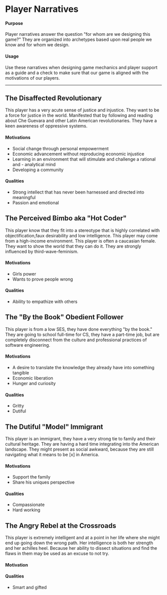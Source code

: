 # Player Narratives

#### Purpose
Player narratives answer the question "for whom are we designing this game?" They are organized into archetypes based upon real people we know and for whom we design.

#### Usage
Use these narratives when designing game mechanics and player support as a guide and a check to make sure that our game is aligned with the motivations of our players.

---

## The Disaffected Revolutionary
This player has a very acute sense of justice and injustice. They want to be a force for justice in the world. Manifested that by following and reading about Che Guevara and other Latin American revolutionaries. They have a keen awareness of oppressive systems.

#### Motivations
- Social change through personal empowerment
- Economic advancement without reproducing economic injustice
- Learning in an environment that will stimulate and challenge a rational and - analytical mind
- Developing a community

#### Qualities
- Strong intellect that has never been harnessed and directed into meaningful
- Passion and emotional

## The Perceived Bimbo aka "Hot Coder"
This player know that they fit into a stereotype that is highly correlated with objectification,faux desirability and low intelligence. This player may come from a high-income environment. This player is often a caucasian female. They want to show the world that they can do it. They are strongly influenced by third-wave-feminism.

#### Motivations
- Girls power
- Wants to prove people wrong

#### Qualities
- Ability to empathize with others

## The "By the Book" Obedient Follower
This player is from a low SES, they have done everything "by the book." They are going to school full-time for CS, they have a part-time job, but are completely disconnect from the culture and professional practices of software engineering.

#### Motivations
- A desire to translate the knowledge they already have into something tangible
- Economic liberation
- Hunger and curiosity

#### Qualities
- Gritty
- Dutiful

## The Dutiful "Model" Immigrant
This player is an immigrant, they have a very strong tie to family and their cultural heritage. They are having a hard time integrating into the American landscape. They might present as social awkward, because they are still navigating what it means to be [x] in America.

#### Motivations
- Support the family
- Share his uniques perspective

#### Qualities
- Compassionate
- Hard working

## The Angry Rebel at the Crossroads
This player is extremely intelligent and at a point in her life where she might end up going down the wrong path. Her intelligence is both her strength and her achilles heel. Because her ability to dissect situations and find the flaws in them may be used as an excuse to not try.

#### Motivation

#### Qualities
- Smart and gifted
